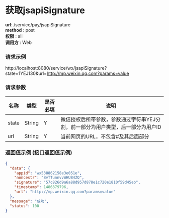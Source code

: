 获取jsapiSignature
=======

**url**: /service/pay/jsapiSignature  
**method** : post  
**权限** : all  
**调用方** : Web  

### 请求示例
http://localhost:8080/service/wx/jsapiSignature?state=1YEJ130&url=http://mp.weixin.qq.com?params=value
### 请求参数

|     名称    |  类型  | 是否必填 |             说明                                    |
|-------------|--------|----------|------------------------------------------------     |
| state      | String | Y        | 微信授权后所带参数，参数通过字符串YEJ分割，前一部分为用户类型，后一部分为用户ID|
| url      | String | Y        | 当前网页的URL，不包含#及其后面部分|


### 返回值示例 (接口返回值示例)

```json
{
  "data": {
    "appid": "wx538862158e3e051e",
    "noncestr": "8vTTunnvvWHUB4ZQ",
    "signature": "57c826d9a6a88d957d878e1c720e1810f59d45eb",
    "timestamp": 1486379796,
    "url": "http://mp.weixin.qq.com?params=value"
  },
  "message": "成功",
  "status": 100
}
```